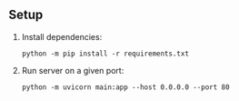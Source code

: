 ## Setup

1. Install dependencies:
    ```
    python -m pip install -r requirements.txt
    ```

2. Run server on a given port:

    ```
    python -m uvicorn main:app --host 0.0.0.0 --port 80
    ```